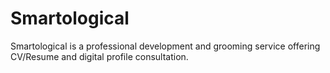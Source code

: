 # Smartological

Smartological is a professional development and grooming service offering CV/Resume and digital profile consultation.
